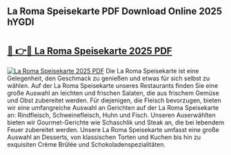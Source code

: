 ## La Roma Speisekarte PDF Download Online 2025 hYGDl

# <h2><a href="http://gcalqr.nevu.top/?p=La+Roma+Speisekarte">🔗 👉🔴 La Roma Speisekarte 2025 PDF</a></h2>

[![La Roma Speisekarte 2025 PDF](https://i.imgur.com/dBaPXMq.png)](http://gcalqr.nevu.top/?p=La+Roma+Speisekarte)
Die La Roma Speisekarte ist eine Gelegenheit, den Geschmack zu genießen und etwas für sich selbst zu wählen. Auf der La Roma Speisekarte unseres Restaurants finden Sie eine große Auswahl an leichten und frischen Salaten, die aus frischem Gemüse und Obst zubereitet werden. Für diejenigen, die Fleisch bevorzugen, bieten wir eine umfangreiche Auswahl an Gerichten auf der La Roma Speisekarte an: Rindfleisch, Schweinefleisch, Huhn und Fisch. Unseren Auserwählten bieten wir Gourmet-Gerichte wie Schaschlik und Steak an, die bei lebendem Feuer zubereitet werden. Unsere La Roma Speisekarte umfasst eine große Auswahl an Desserts, von klassischen Torten und Kuchen bis hin zu exquisiten Crème Brûlée und Schokoladenspezialitäten.
